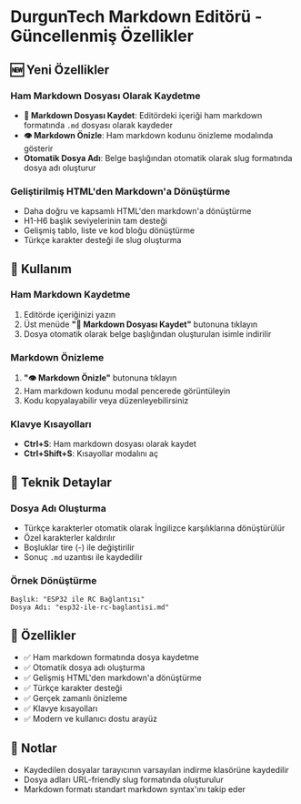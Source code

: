 # DurgunTech Markdown Editörü - Güncellenmiş Özellikler

## 🆕 Yeni Özellikler

### Ham Markdown Dosyası Olarak Kaydetme
- **📄 Markdown Dosyası Kaydet**: Editördeki içeriği ham markdown formatında `.md` dosyası olarak kaydeder
- **👁️ Markdown Önizle**: Ham markdown kodunu önizleme modalında gösterir
- **Otomatik Dosya Adı**: Belge başlığından otomatik olarak slug formatında dosya adı oluşturur

### Geliştirilmiş HTML'den Markdown'a Dönüştürme
- Daha doğru ve kapsamlı HTML'den markdown'a dönüştürme
- H1-H6 başlık seviyelerinin tam desteği
- Gelişmiş tablo, liste ve kod bloğu dönüştürme
- Türkçe karakter desteği ile slug oluşturma

## 🎯 Kullanım

### Ham Markdown Kaydetme
1. Editörde içeriğinizi yazın
2. Üst menüde **"📄 Markdown Dosyası Kaydet"** butonuna tıklayın
3. Dosya otomatik olarak belge başlığından oluşturulan isimle indirilir

### Markdown Önizleme
1. **"👁️ Markdown Önizle"** butonuna tıklayın
2. Ham markdown kodunu modal pencerede görüntüleyin
3. Kodu kopyalayabilir veya düzenleyebilirsiniz

### Klavye Kısayolları
- **Ctrl+S**: Ham markdown dosyası olarak kaydet
- **Ctrl+Shift+S**: Kısayollar modalını aç

## 🔧 Teknik Detaylar

### Dosya Adı Oluşturma
- Türkçe karakterler otomatik olarak İngilizce karşılıklarına dönüştürülür
- Özel karakterler kaldırılır
- Boşluklar tire (-) ile değiştirilir
- Sonuç `.md` uzantısı ile kaydedilir

### Örnek Dönüştürme
```
Başlık: "ESP32 ile RC Bağlantısı"
Dosya Adı: "esp32-ile-rc-baglantisi.md"
```

## 🚀 Özellikler

- ✅ Ham markdown formatında dosya kaydetme
- ✅ Otomatik dosya adı oluşturma
- ✅ Gelişmiş HTML'den markdown'a dönüştürme
- ✅ Türkçe karakter desteği
- ✅ Gerçek zamanlı önizleme
- ✅ Klavye kısayolları
- ✅ Modern ve kullanıcı dostu arayüz

## 📝 Notlar

- Kaydedilen dosyalar tarayıcının varsayılan indirme klasörüne kaydedilir
- Dosya adları URL-friendly slug formatında oluşturulur
- Markdown formatı standart markdown syntax'ını takip eder

